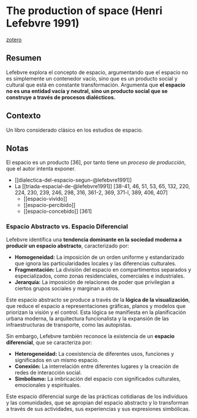# The production of space (Henri Lefebvre 1991)
[zotero](zotero://select/items/@lefebvre1991)

## Resumen
Lefebvre explora el concepto de espacio, argumentando que el espacio no es simplemente un contenedor vacío, sino que es un producto social y cultural que está en constante transformación.
Argumenta que **el espacio no es una entidad vacía y neutral, sino un producto social que se construye a través de procesos dialécticos.**

## Contexto
Un libro considerado clásico en los estudios de espacio.

## Notas

El espacio es un producto [36], por tanto tiene un *proceso de producción*, que el autor intenta exponer.

- [[dialectica-del-espacio-segun-@lefebvre1991]]
- La [[triada-espacial-de-@lefebvre1991]] [38-41, 46, 51, 53, 65, 132, 220, 224, 230, 239, 246, 298, 316, 361-2, 369, 371-l, 389, 406, 407]
    - [[espacio-vivido]]
    - [[espacio-percibido]]
    - [[espacio-concebido]] [361]

<!--Según la lectura rápida-->
### Espacio Abstracto vs. Espacio Diferencial

Lefebvre identifica una **tendencia dominante en la sociedad moderna a producir un espacio abstracto**, caracterizado por:

- **Homogeneidad:** La imposición de un orden uniforme y estandarizado que ignora las particularidades locales y las diferencias culturales.
- **Fragmentación:** La división del espacio en compartimentos separados y especializados, como zonas residenciales, comerciales e industriales.
- **Jerarquía:** La imposición de relaciones de poder que privilegian a ciertos grupos sociales y marginan a otros.

Este espacio abstracto se produce a través de la **lógica de la visualización**, que reduce el espacio a representaciones gráficas, planos y modelos que priorizan la visión y el control. Esta lógica se manifiesta en la planificación urbana moderna, la arquitectura funcionalista y la expansión de las infraestructuras de transporte, como las autopistas.

Sin embargo, Lefebvre también reconoce la existencia de un **espacio diferencial**, que se caracteriza por:

- **Heterogeneidad:** La coexistencia de diferentes usos, funciones y significados en un mismo espacio.
- **Conexión:** La interrelación entre diferentes lugares y la creación de redes de interacción social.
- **Simbolismo:** La imbricación del espacio con significados culturales, emocionales y espirituales.

Este espacio diferencial surge de las prácticas cotidianas de los individuos y las comunidades, que se apropian del espacio abstracto y lo transforman a través de sus actividades, sus experiencias y sus expresiones simbólicas.
